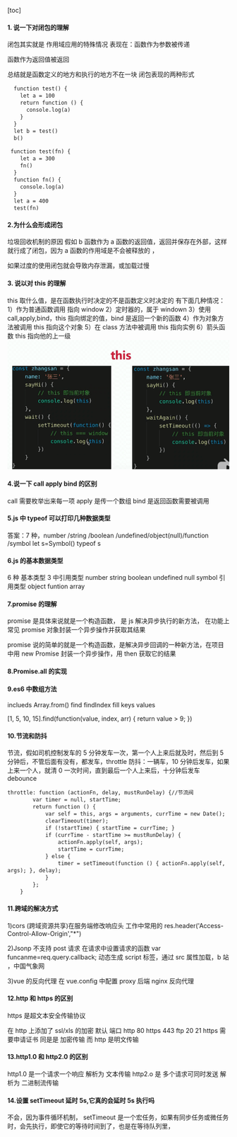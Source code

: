 [toc]

#### 1. 说一下对闭包的理解

闭包其实就是
作用域应用的特殊情况
表现在：函数作为参数被传递

函数作为返回值被返回

总结就是函数定义的地方和执行的地方不在一块
闭包表现的两种形式

```
  function test() {
    let a = 100
    return function () {
      console.log(a)
    }
  }
  let b = test()
  b()
```

```
 function test(fn) {
    let a = 300
    fn()
  }
  function fn() {
    console.log(a)
  }
  let a = 400
  test(fn)
```

#### 2.为什么会形成闭包

垃圾回收机制的原因
假如 b 函数作为 a 函数的返回值，返回并保存在外部，这样就行成了闭包，因为 a 函数的作用域是不会被释放的 ，

如果过度的使用闭包就会导致内存泄漏，或加载过慢

<!--
当内部函数被返回到外部并保存时，一定会产生闭包，闭包会产生原来的作用域链不释放
过度的闭包就会内存泄漏，或加载过慢 -->

#### 3. 说以对 this 的理解

this 取什么值，是在函数执行时决定的不是函数定义时决定的
有下面几种情况：
1）作为普通函数调用 指向 window
2）定时器的，属于 windown
3）使用 call,apply,bind，this 指向绑定的值，bind 是返回一个新的函数
4）作为对象方法被调用 this 指向这个对象
5）在 class 方法中被调用 this 指向实例
6）箭头函数 this 指向他的上一级  
![](./1.jpg)

#### 4.说一下 call apply bind 的区别

call 需要枚举出来每一项
apply 是传一个数组
bind 是返回函数需要被调用

#### 5.js 中 typeof 可以打印几种数据类型

答案：7 种，number /string /boolean /undefined/object(null)/function /symbol
let s=Symbol()
typeof s

#### 6.js 的基本数据类型

6 种 基本类型 3 中引用类型
number string boolean undefined null symbol
引用类型 object funtion array

#### 7.promise 的理解

promise 是具体来说就是一个构造函数，
是 js 解决异步执行的新方法，
在功能上常见 promise 对象封装一个异步操作并获取其结果

promise 说的简单的就是一个构造函数，是解决异步回调的一种新方法，在项目中用 new Promise 封装一个异步操作，用 then 获取它的结果

#### 8.Promise.all 的实现

#### 9.es6 中数组方法

inclueds Array.from() find findIndex fill keys values

[1, 5, 10, 15].find(function(value, index, arr) {
return value > 9;
})

#### 10.节流和防抖

节流，假如司机控制发车的 5 分钟发车一次，第一个人上来后就及时，然后到 5 分钟后，不管后面有没有，都发车，throttle
防抖：一辆车，10 分钟后发车，如果上来一个人，就清 0 一次时间，直到最后一个人上来后，十分钟后发车 debounce

```
throttle: function (actionFn, delay, mustRunDelay) {//节流阀
        var timer = null, startTime;
        return function () {
            var self = this, args = arguments, currTime = new Date();
            clearTimeout(timer);
            if (!startTime) { startTime = currTime; }
            if (currTime - startTime >= mustRunDelay) {
                actionFn.apply(self, args);
                startTime = currTime;
            } else {
                timer = setTimeout(function () { actionFn.apply(self, args); }, delay);
            }
        };
    }
```

#### 11.跨域的解决方式

1)cors (跨域资源共享)在服务端修改响应头 工作中常用的
res.header('Access-Control-Allow-Origin',"\*")

2)Jsonp 不支持 post 请求
在请求中设置请求的函数
var funcanme=req.query.callback;
动态生成 script 标签，通过 src 属性加载，b 站 ，中国气象网

3)vue 的反向代理
在 vue.config 中配置 proxy
后端 nginx 反向代理

#### 12.http 和 https 的区别

https 是超文本安全传输协议

在 http 上添加了 ssl/xls 的加密
默认 端口 http 80 https 443 ftp 20 21
https 需要申请证书 同是是 加密传输 而 http 是明文传输

#### 13.http1.0 和 http2.0 的区别

http1.0 是一个请求一个响应 解析为 文本传输
http2.o 是 多个请求可同时发送
解析为 二进制流传输

#### 14.设置 setTimeout 延时 5s,它真的会延时 5s 执行吗

不会，因为事件循环机制， setTimeout 是一个宏任务，如果有同步任务或微任务时，会先执行，即使它的等待时间到了，也是在等待队列里，
